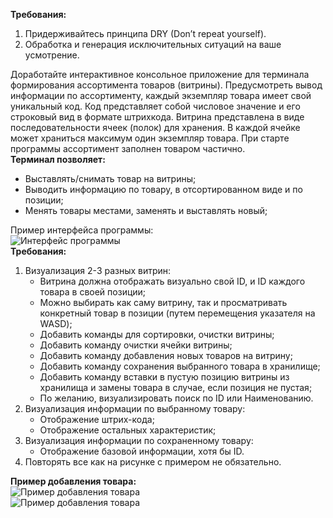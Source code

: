 **Требования:**
1. Придерживайтесь принципа DRY (Don’t repeat yourself).
2. Обработка и генерация исключительных ситуаций на ваше усмотрение.
  
Доработайте интерактивное консольное приложение для терминала формирования ассортимента товаров (витрины). Предусмотреть вывод информации по ассортименту, каждый экземпляр товара имеет свой уникальный код. Код представляет собой числовое значение и его строковый вид в формате штрихкода. Витрина представлена в виде последовательности ячеек (полок) для хранения. В каждой ячейке может храниться максимум один экземпляр товара. При старте программы ассортимент заполнен товаром частично.  
**Терминал позволяет:**
- Выставлять/снимать товар на витрины;
- Выводить информацию по товару, в отсортированном виде и по позиции;
- Менять товары местами, заменять и выставлять новый;
  
Пример интерфейса программы:  
![Интерфейс программы](ЛБ05_01.%20Интерфейс%20программы.png)  
**Требования:**
1. Визуализация 2-3 разных витрин:
	- Витрина должна отображать визуально свой ID, и ID каждого товара в своей позиции;
	- Можно выбирать как саму витрину, так и просматривать конкретный товар в позиции (путем перемещения указателя на WASD);
	- Добавить команды для сортировки, очистки витрины;
	- Добавить команду очистки ячейки витрины;
	- Добавить команду добавления новых товаров на витрину;
	- Добавить команду сохранения выбранного товара в хранилище;
	- Добавить команду вставки в пустую позицию витрины из хранилища и замены товара в случае, если позиция не пустая;
	- По желанию, визуализировать поиск по ID или Наименованию.
2. Визуализация информации по выбранному товару:
	- Отображение штрих-кода;
	- Отображение остальных характеристик;
3. Визуализация информации по сохраненному товару:
	- Отображение базовой информации, хотя бы ID.
4. Повторять все как на рисунке с примером не обязательно.
  
**Пример добавления товара:**  
![Пример добавления товара](ЛБ05_02.%20Пример%20добавления%20товара.png)  
![Пример добавления товара](ЛБ05_03.%20Пример%20добавления%20товара.png)
